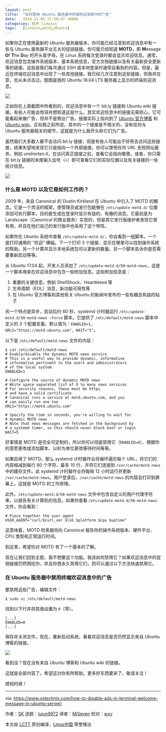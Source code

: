 ```yaml
---
layout: post
title:	"如何禁用 Ubuntu 服务器中终端欢迎消息中的广告"
date:	2018-11-05 21:50:47 +0800 
categories:	技术 linuxcn 
tags:	[linuxcn,motd,Ubuntu]
---
```



如果你正在使用最新的 Ubuntu 服务器版本，你可能已经注意到欢迎消息中有一些与 Ubuntu 服务器平台无关的促销链接。你可能已经知道 **MOTD**，即 **M**essage **O**f **T**he **D**ay 的开头首字母，在 Linux 系统每次登录时都会显示欢迎信息。通常，欢迎消息包含操作系统版本，基本系统信息，官方文档链接以及有关最新安全更新等的链接。这些是我们每次通过 SSH 或本地登录时通常会看到的内容。但是，最近在终端欢迎消息中出现了一些其他链接。我已经几次注意到这些链接，但我并在意，也从未点击过。题图是我的 Ubuntu 18.04 LTS 服务器上显示的终端欢迎消息。


![](/Asserts/Images//attachment/album/201811/05/215049ct0ncp60oxnvtpo0.png)


正如你在上面截图中所看到的，欢迎消息中有一个 bit.ly 链接和 Ubuntu wiki 链接。有些人可能会惊讶并想知道这是什么。其实欢迎信息中的链接无需担心。它可能看起来像广告，但并不是商业广告。链接实际上指向到了 [Ubuntu 官方博客](https://blog.ubuntu.com/) 和 [Ubuntu wiki](https://wiki.ubuntu.com/)。正如我之前所说，其中的一个链接是不相关的，没有任何与 Ubuntu 服务器相关的细节，这就是为什么我开头称它们为广告。


虽然我们大多数人都不会访问 bit.ly 链接，但是有些人可能出于好奇去访问这些链接，结果失望地发现它只是指向一个外部链接。你可以使用任何 URL 去短网址服务，例如 unshorten.it，在访问真正链接之前，查看它会指向哪里。或者，你只需在 bit.ly 链接的末尾输入加号（`+`）即可查看它们的实际位置以及有关链接的一些统计信息。


![](/Asserts/Images//attachment/album/201811/05/215050l2p24gd4bqg6qd91.png)


### 什么是 MOTD 以及它是如何工作的？


2009 年，来自 Canonical 的 Dustin Kirkland 在 Ubuntu 中引入了 MOTD 的概念。它是一个灵活的框架，使管理员或发行包能够在 `/etc/update-motd.d/` 位置添加可执行脚本，目的是生成在登录时显示有益的、有趣的消息。它最初是为 Landscape（Canonical 的商业服务）实现的，但是其它发行版维护者发现它很有用，并且在他们自己的发行版中也采用了这个特性。


如果你在 Ubuntu 系统中查看 `/etc/update-motd.d/`，你会看到一组脚本。一个是打印通用的 “欢迎” 横幅。下一个打印 3 个链接，显示在哪里可以找到操作系统的帮助。另一个计算并显示本地系统包可以更新的数量。另一个脚本告诉你是否需要重新启动等等。


从 Ubuntu 17.04 起，开发人员添加了 `/etc/update-motd.d/50-motd-news`，这是一个脚本用来在欢迎消息中包含一些附加信息。这些附加信息是：


1. 重要的关键信息，例如 ShellShock、Heartbleed 等
2. 生命周期（EOL）消息，新功能可用性等
3. 在 Ubuntu 官方博客和其他有关 Ubuntu 的新闻中发布的一些有趣且有益的帖子


另一个特点是异步，启动后约 60 秒，systemd 计时器运行 `/etc/update-motd.d/50-motd-news –force` 脚本。它提供了 `/etc/default/motd-news` 脚本中定义的 3 个配置变量。默认值为：`ENABLED=1, URLS="https://motd.ubuntu.com", WAIT="5"`。


以下是 `/etc/default/motd-news` 文件的内容：



```
$ cat /etc/default/motd-news
# Enable/disable the dynamic MOTD news service
# This is a useful way to provide dynamic, informative
# information pertinent to the users and administrators
# of the local system
ENABLED=1

# Configure the source of dynamic MOTD news
# White space separated list of 0 to many news services
# For security reasons, these must be https
# and have a valid certificate
# Canonical runs a service at motd.ubuntu.com, and you
# can easily run one too
URLS="https://motd.ubuntu.com"

# Specify the time in seconds, you're willing to wait for
# dynamic MOTD news
# Note that news messages are fetched in the background by
# a systemd timer, so this should never block boot or login
WAIT=5
```

好事情是 MOTD 是完全可定制的，所以你可以彻底禁用它（`ENABLED=0`）、根据你的意愿更改或添加脚本、以秒为单位更改等待时间等等。


如果启用了 MOTD，那么 systemd 计时器作业将循环遍历每个 URL，将它们的内容缩减到每行 80 个字符、最多 10 行，并将它们连接到 `/var/cache/motd-news` 中的缓存文件。此 systemd 计时器作业将每隔 12 小时运行并更新 `/var/cache/motd-news`。用户登录后，`/var/cache/motd-news` 的内容会打印到屏幕上。这就是 MOTD 的工作原理。


此外，`/etc/update-motd.d/50-motd-news` 文件中包含自定义的用户代理字符串，以报告有关计算机的信息。如果你查看 `/etc/update-motd.d/50-motd-news` 文件，你会看到：



```
# Piece together the user agent
USER_AGENT="curl/$curl_ver $lsb $platform $cpu $uptime"
```

这意味着，MOTD 检索器将向 Canonical 报告你的操作系统版本、硬件平台、CPU 类型和正常运行时间。


到这里，希望你对 MOTD 有了一个基本的了解。


现在让我们回到主题，我不想要这个功能。我该如何禁用它？如果欢迎消息中的促销链接仍然困扰你，并且你想永久禁用它们，则可以通过以下方法快速禁用它。


### 在 Ubuntu 服务器中禁用终端欢迎消息中的广告


要禁用这些广告，编辑文件：



```
$ sudo vi /etc/default/motd-news
```

找到以下行并将其值设置为 `0`（零）。



```
[...]
ENABLED=0
[...]
```

保存并关闭文件。现在，重新启动系统，看看欢迎消息是否仍然显示来自 Ubuntu 博客的链接。


![](/Asserts/Images//attachment/album/201811/05/215051b8a4hh575sp1aa97.png)


看到没？现在没有来自 Ubuntu 博客和 Ubuntu wiki 的链接。


这就是全部内容了。希望这对你有所帮助。更多好东西要来了，敬请关注！


顺祝时祺！




---


via: <https://www.ostechnix.com/how-to-disable-ads-in-terminal-welcome-message-in-ubuntu-server/>


作者：[SK](https://www.ostechnix.com/author/sk/) 选题：[lujun9972](https://github.com/lujun9972) 译者：[MjSeven](https://github.com/MjSeven) 校对：[wxy](https://github.com/wxy)


本文由 [LCTT](https://github.com/LCTT/TranslateProject) 原创编译，[Linux中国](https://linux.cn/) 荣誉推出
